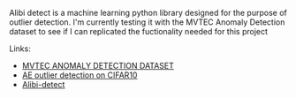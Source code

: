 
Alibi detect is a machine learning python library designed for the purpose of outlier detection.
I'm currently testing it with the MVTEC Anomaly Detection dataset to see if I can 
replicated the fuctionality needed for this project

Links:
- [MVTEC ANOMALY DETECTION DATASET](https://www.mvtec.com/company/research/datasets/mvtec-ad/)
- [AE outlier detection on CIFAR10](https://docs.seldon.io/projects/alibi-detect/en/stable/examples/od_ae_cifar10.html?highlight=Outlier)
- [Alibi-detect](https://pypi.org/project/alibi-detect/)